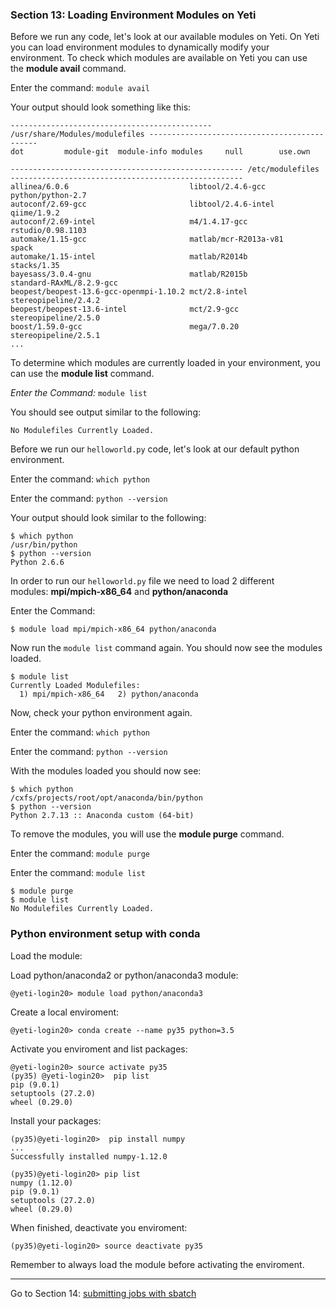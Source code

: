 ### Section 13: Loading Environment Modules on Yeti

Before we run any code, let's look at our available modules on Yeti. On Yeti you can load environment modules to dynamically modify your environment. To check which modules are available on Yeti you can use the **module avail** command.

Enter the command: `module avail`

Your output should look something like this:

```
--------------------------------------------- /usr/share/Modules/modulefiles ---------------------------------------------
dot         module-git  module-info modules     null        use.own

---------------------------------------------------- /etc/modulefiles ----------------------------------------------------
allinea/6.0.6                           libtool/2.4.6-gcc                       python/python-2.7
autoconf/2.69-gcc                       libtool/2.4.6-intel                     qiime/1.9.2
autoconf/2.69-intel                     m4/1.4.17-gcc                           rstudio/0.98.1103
automake/1.15-gcc                       matlab/mcr-R2013a-v81                   spack
automake/1.15-intel                     matlab/R2014b                           stacks/1.35
bayesass/3.0.4-gnu                      matlab/R2015b                           standard-RAxML/8.2.9-gcc
beopest/beopest-13.6-gcc-openmpi-1.10.2 mct/2.8-intel                           stereopipeline/2.4.2
beopest/beopest-13.6-intel              mct/2.9-gcc                             stereopipeline/2.5.0
boost/1.59.0-gcc                        mega/7.0.20                             stereopipeline/2.5.1
...
```

To determine which modules are currently loaded in your environment, you can use the **module list** command.

*Enter the Command:* `module list` ​

You should see output similar to the following:

```
No Modulefiles Currently Loaded.
```

Before we run our `helloworld.py` code, let's look at our default python environment.

Enter the command:
`which python`

Enter the command:
`python --version`

Your output should look similar to the following:

```
$ which python
/usr/bin/python
$ python --version
Python 2.6.6
```

In order to run our `helloworld.py` file we need to load 2 different modules: **mpi/mpich-x86_64** and **python/anaconda**

Enter the Command:

```
$ module load mpi/mpich-x86_64 python/anaconda
```

Now run the `module list` command again. You should now see the modules loaded.

```
$ module list
Currently Loaded Modulefiles:
  1) mpi/mpich-x86_64   2) python/anaconda
```

Now, check your python environment again.

Enter the command:
`which python`

Enter the command:
`python --version`

With the modules loaded you should now see:

```
$ which python
/cxfs/projects/root/opt/anaconda/bin/python
$ python --version
Python 2.7.13 :: Anaconda custom (64-bit)
```

To remove the modules, you will use the **module purge** command.

Enter the command:
`module purge`

Enter the command:
`module list`

```
$ module purge
$ module list
No Modulefiles Currently Loaded.
```

### Python environment setup with conda

Load the module:

Load python/anaconda2 or python/anaconda3 module:

```
@yeti-login20> module load python/anaconda3

```

Create a local enviroment:

```
@yeti-login20> conda create --name py35 python=3.5

```

Activate you enviroment and list packages:

```
@yeti-login20> source activate py35
(py35) @yeti-login20>  pip list
pip (9.0.1)
setuptools (27.2.0)
wheel (0.29.0)

```

Install your packages:

```
(py35)@yeti-login20>  pip install numpy
...
Successfully installed numpy-1.12.0

(py35)@yeti-login20> pip list
numpy (1.12.0)
pip (9.0.1)
setuptools (27.2.0)
wheel (0.29.0)

```

When finished, deactivate you enviroment:

```
(py35)@yeti-login20> source deactivate py35

```

Remember to always load the module before activating the enviroment.

------

Go to Section 14: [submitting jobs with sbatch](batch.md)